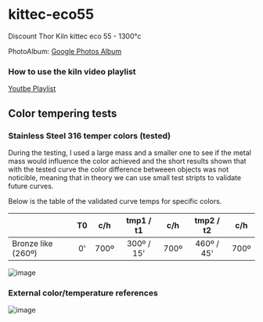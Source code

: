# kittec-eco55
Discount Thor Kiln kittec eco 55 - 1300°c

PhotoAlbum: [Google Photos Album](https://photos.app.goo.gl/oatt2EmMtDsDjP2o6)

### How to use the kiln video playlist
[Youtbe Playlist](https://www.youtube.com/watch?v=xoc6Wg6GqKU&list=PLEvmlp-nq1Q4yKHdWhCgacgY_uAayaDIU)


## Color tempering tests

### Stainless Steel 316 temper colors (tested)

During the testing, I used a large mass and a smaller one to see if the metal mass would influence the color achieved and the short results shown that with the tested curve the color difference betweeen objects was not noticible, meaning that in theory we can use small test stripts to validate future curves.

Below is the table of the validated curve temps for specific colors.

|                      | T0 | c/h | tmp1 / t1 | c/h | tmp2 / t2 | c/h |
|:---                  |:---:|:---:|:---:|:---:|:---:|:---:|
|Bronze like (260º)    |0'|700º|300º / 15'|700º|460º / 45'|700º|

![image](https://github.com/user-attachments/assets/ab1f27eb-4f0e-4b40-a2e1-f6bdf6b8db37)

### External color/temperature references
![image](https://github.com/user-attachments/assets/37454b16-c11e-43bc-b734-f0cdc38b481a)
